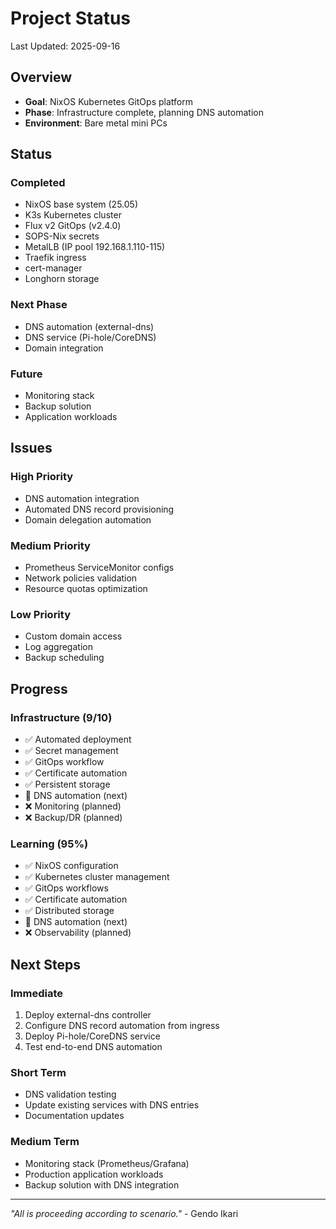 # Project Status

Last Updated: 2025-09-16

## Overview
- **Goal**: NixOS Kubernetes GitOps platform
- **Phase**: Infrastructure complete, planning DNS automation  
- **Environment**: Bare metal mini PCs

## Status

### Completed
- NixOS base system (25.05)
- K3s Kubernetes cluster
- Flux v2 GitOps (v2.4.0)
- SOPS-Nix secrets
- MetalLB (IP pool 192.168.1.110-115)
- Traefik ingress
- cert-manager
- Longhorn storage

### Next Phase
- DNS automation (external-dns)
- DNS service (Pi-hole/CoreDNS)
- Domain integration

### Future
- Monitoring stack
- Backup solution
- Application workloads

## Issues

### High Priority
- DNS automation integration
- Automated DNS record provisioning  
- Domain delegation automation

### Medium Priority
- Prometheus ServiceMonitor configs
- Network policies validation
- Resource quotas optimization

### Low Priority
- Custom domain access
- Log aggregation
- Backup scheduling

## Progress

### Infrastructure (9/10)
- ✅ Automated deployment
- ✅ Secret management 
- ✅ GitOps workflow
- ✅ Certificate automation
- ✅ Persistent storage
- 🎯 DNS automation (next)
- ❌ Monitoring (planned)
- ❌ Backup/DR (planned)

### Learning (95%)
- ✅ NixOS configuration
- ✅ Kubernetes cluster management
- ✅ GitOps workflows
- ✅ Certificate automation
- ✅ Distributed storage
- 🎯 DNS automation (next)
- ❌ Observability (planned)

## Next Steps

### Immediate
1. Deploy external-dns controller
2. Configure DNS record automation from ingress
3. Deploy Pi-hole/CoreDNS service
4. Test end-to-end DNS automation

### Short Term  
- DNS validation testing
- Update existing services with DNS entries
- Documentation updates

### Medium Term
- Monitoring stack (Prometheus/Grafana)
- Production application workloads
- Backup solution with DNS integration

---

*"All is proceeding according to scenario."* - Gendo Ikari